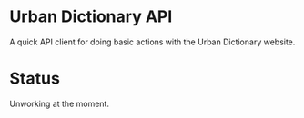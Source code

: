 # Urban Dictionary API

A quick API client for doing basic actions with the Urban Dictionary website.

# Status

Unworking at the moment.
